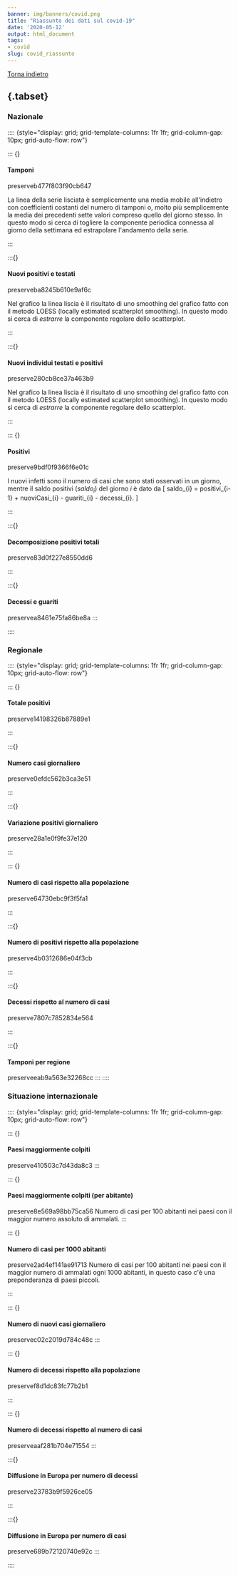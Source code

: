 ```yaml
---
banner: img/banners/covid.png
title: "Riassunto dei dati sul covid-19"
date: '2020-05-12'
output: html_document
tags:
- covid
slug: covid_riassunto
---
```


<style type="text/css">
.main-container {
  max-width: 1500px;
  margin-left: auto;
  margin-right: auto;
}
</style>




<a href="/blog/">Torna indietro</a>

## {.tabset}

### Nazionale 

:::: {style="display: grid; grid-template-columns: 1fr 1fr; grid-column-gap: 10px; grid-auto-flow: row"}


::: {}
#### Tamponi

preserveb477f803f90cb647

La linea della serie lisciata è semplicemente una media mobile all'indietro con coefficienti costanti del numero di tamponi o, molto più semplicemente la media dei precedenti sette valori compreso quello del giorno stesso. In questo modo si cerca di togliere la componente periodica connessa al giorno della settimana ed estrapolare l'andamento della serie.


:::

:::{}

#### Nuovi positivi e testati
preserveba8245b610e9af6c

Nel grafico la linea liscia è il risultato di uno smoothing del grafico fatto con il metodo LOESS (locally estimated scatterplot smoothing). In questo modo si cerca di _estrarre_ la componente regolare dello scatterplot.

:::

:::{}

#### Nuovi individui testati e positivi
preserve280cb8ce37a463b9

Nel grafico la linea liscia è il risultato di uno smoothing del grafico fatto con il metodo LOESS (locally estimated scatterplot smoothing). In questo modo si cerca di _estrarre_ la componente regolare dello scatterplot.

:::

::: {}

#### Positivi

preserve9bdf0f9366f6e01c

I nuovi infetti sono il numero di casi che sono stati osservati in un giorno, mentre il saldo positivi ($saldo_i$) del giorno $i$ è dato da
\[
saldo_{i} = positivi_{i-1} + nuoviCasi_{i} - guariti_{i} - decessi_{i}.
\]

:::

:::{}

#### Decomposizione positivi totali

preserve83d0f227e8550dd6

:::

:::{}


#### Decessi e guariti

preservea8461e75fa86be8a
::: 

::::

### Regionale



:::: {style="display: grid; grid-template-columns: 1fr 1fr; grid-column-gap: 10px; grid-auto-flow: row"}


::: {}
#### Totale positivi

preserve14198326b87889e1



:::

:::{}
#### Numero casi giornaliero
preserve0efdc562b3ca3e51


:::

:::{}

#### Variazione positivi giornaliero
preserve28a1e0f9fe37e120


:::

::: {}

#### Numero di casi rispetto alla popolazione

preserve64730ebc9f3f5fa1

:::

:::{}

#### Numero di positivi rispetto alla popolazione

preserve4b0312686e04f3cb

:::

:::{}


#### Decessi rispetto al numero di casi

preserve7807c7852834e564

:::

:::{}
#### Tamponi per regione

preserveeab9a563e32268cc
:::
::::

### Situazione internazionale



:::: {style="display: grid; grid-template-columns: 1fr 1fr; grid-column-gap: 10px; grid-auto-flow: row"}

::: {}
#### Paesi maggiormente colpiti
preserve410503c7d43da8c3
:::

::: {}
#### Paesi maggiormente colpiti (per abitante)
preserve8e569a98bb75ca56
Numero di casi per 100 abitanti nei paesi con il maggior numero assoluto di ammalati.
:::

::: {}
#### Numero di casi per 1000 abitanti
preserve2ad4ef141ae91713
Numero di casi per 100 abitanti nei paesi con il maggior numero di ammalati ogni 1000 abitanti, in questo caso c'è una preponderanza di paesi piccoli.

:::

::: {}
#### Numero di nuovi casi giornaliero
preservec02c2019d784c48c
:::



::: {}
#### Numero di decessi rispetto alla popolazione
preservef8d1dc83fc77b2b1

:::

::: {}

#### Numero di decessi rispetto al numero di casi
preserveaaf281b704e71554
:::

:::{}
#### Diffusione in Europa per numero di decessi

preserve23783b9f5926ce05

:::

:::{}
#### Diffusione in Europa per numero di casi
preserve689b72120740e92c
:::



::::
